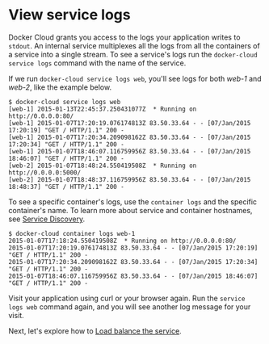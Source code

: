 <!--[metadata]>
+++
aliases = [
"/docker-cloud/getting-started/python/8_view_logs/",
"/docker-cloud/getting-started/golang/8_view_logs/"
]
title = "View service logs"
description = "View service logs"
keywords = ["View, logs, Python"]
[menu.main]
parent="deploy-app"
weight=-20
+++
<![end-metadata]-->

# View service logs

Docker Cloud grants you access to the logs your application writes to `stdout`.
An internal service multiplexes all the logs from all the containers of a
service into a single stream. To see a service's logs run the `docker-cloud
service logs` command with the name of the service.

If we run `docker-cloud service logs web`, you'll see logs for both *web-1* and *web-2*, like the example below.

```
$ docker-cloud service logs web
[web-1] 2015-01-13T22:45:37.250431077Z  * Running on http://0.0.0.0:80/
[web-1] 2015-01-07T17:20:19.076174813Z 83.50.33.64 - - [07/Jan/2015 17:20:19] "GET / HTTP/1.1" 200 -
[web-1] 2015-01-07T17:20:34.209098162Z 83.50.33.64 - - [07/Jan/2015 17:20:34] "GET / HTTP/1.1" 200 -
[web-1] 2015-01-07T18:46:07.116759956Z 83.50.33.64 - - [07/Jan/2015 18:46:07] "GET / HTTP/1.1" 200 -
[web-2] 2015-01-07T18:48:24.550419508Z  * Running on http://0.0.0.0:5000/
[web-2] 2015-01-07T18:48:37.116759956Z 83.50.33.64 - - [07/Jan/2015 18:48:37] "GET / HTTP/1.1" 200 -
```

To see a specific container's logs, use the `container logs` and the specific container's name. To learn more about service and container hostnames, see [Service Discovery](../../apps/service-links.md#using-service-and-container-names-as-hostnames).

```
$ docker-cloud container logs web-1
2015-01-07T17:18:24.550419508Z  * Running on http://0.0.0.0:80/
2015-01-07T17:20:19.076174813Z 83.50.33.64 - - [07/Jan/2015 17:20:19] "GET / HTTP/1.1" 200 -
2015-01-07T17:20:34.209098162Z 83.50.33.64 - - [07/Jan/2015 17:20:34] "GET / HTTP/1.1" 200 -
2015-01-07T18:46:07.116759956Z 83.50.33.64 - - [07/Jan/2015 18:46:07] "GET / HTTP/1.1" 200 -
```

Visit your application using curl or your browser again. Run the `service logs web` command again, and you will see another log message for your visit.

Next, let's explore how to [Load balance the service](9_load-balance_the_service.md).
